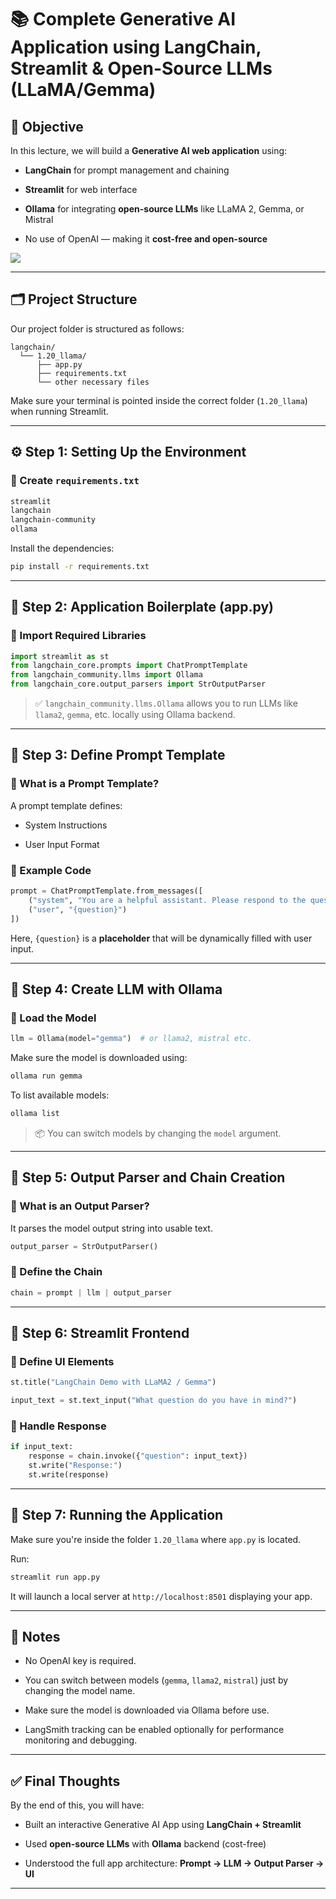 # 📚 Complete Generative AI Application using LangChain, Streamlit & Open-Source LLMs (LLaMA/Gemma)

## 🎯 Objective

In this lecture, we will build a **Generative AI web application** using:

- **LangChain** for prompt management and chaining
    
- **Streamlit** for web interface
    
- **Ollama** for integrating **open-source LLMs** like LLaMA 2, Gemma, or Mistral
    
- No use of OpenAI — making it **cost-free and open-source**

![](https://github.com/punitkmryh/Ollama-chatbot-using-LangChain/blob/main/Ollama-langchain-chatbot.png)

---

## 🗂️ Project Structure

Our project folder is structured as follows:

```
langchain/
  └── 1.20_llama/
      ├── app.py
      ├── requirements.txt
      └── other necessary files
```

Make sure your terminal is pointed inside the correct folder (`1.20_llama`) when running Streamlit.

---

## ⚙️ Step 1: Setting Up the Environment

### 📄 Create `requirements.txt`

```txt
streamlit
langchain
langchain-community
ollama
```

Install the dependencies:

```bash
pip install -r requirements.txt
```

---

## 🧠 Step 2: Application Boilerplate (app.py)

### 🔹 Import Required Libraries

```python
import streamlit as st
from langchain_core.prompts import ChatPromptTemplate
from langchain_community.llms import Ollama
from langchain_core.output_parsers import StrOutputParser
```

> ✅ `langchain_community.llms.Ollama` allows you to run LLMs like `llama2`, `gemma`, etc. locally using Ollama backend.

---

## 📝 Step 3: Define Prompt Template

### 🔹 What is a Prompt Template?

A prompt template defines:

- System Instructions
    
- User Input Format
    

### 🔹 Example Code

```python
prompt = ChatPromptTemplate.from_messages([
    ("system", "You are a helpful assistant. Please respond to the question asked."),
    ("user", "{question}")
])
```

Here, `{question}` is a **placeholder** that will be dynamically filled with user input.

---

## 🧱 Step 4: Create LLM with Ollama

### 🔹 Load the Model

```python
llm = Ollama(model="gemma")  # or llama2, mistral etc.
```

Make sure the model is downloaded using:

```bash
ollama run gemma
```

To list available models:

```bash
ollama list
```

> 📦 You can switch models by changing the `model` argument.

---

## 🔄 Step 5: Output Parser and Chain Creation

### 🔹 What is an Output Parser?

It parses the model output string into usable text.

```python
output_parser = StrOutputParser()
```

### 🔹 Define the Chain

```python
chain = prompt | llm | output_parser
```

---

## 🎨 Step 6: Streamlit Frontend

### 🔹 Define UI Elements

```python
st.title("LangChain Demo with LLaMA2 / Gemma")

input_text = st.text_input("What question do you have in mind?")
```

### 🔹 Handle Response

```python
if input_text:
    response = chain.invoke({"question": input_text})
    st.write("Response:")
    st.write(response)
```

---

## 🚀 Step 7: Running the Application

Make sure you're inside the folder `1.20_llama` where `app.py` is located.

Run:

```bash
streamlit run app.py
```

It will launch a local server at `http://localhost:8501` displaying your app.

---

## 📌 Notes

- No OpenAI key is required.
    
- You can switch between models (`gemma`, `llama2`, `mistral`) just by changing the model name.
    
- Make sure the model is downloaded via Ollama before use.
    
- LangSmith tracking can be enabled optionally for performance monitoring and debugging.
    

---

## ✅ Final Thoughts

By the end of this, you will have:

- Built an interactive Generative AI App using **LangChain + Streamlit**
    
- Used **open-source LLMs** with **Ollama** backend (cost-free)
    
- Understood the full app architecture: **Prompt → LLM → Output Parser → UI**
    

---
